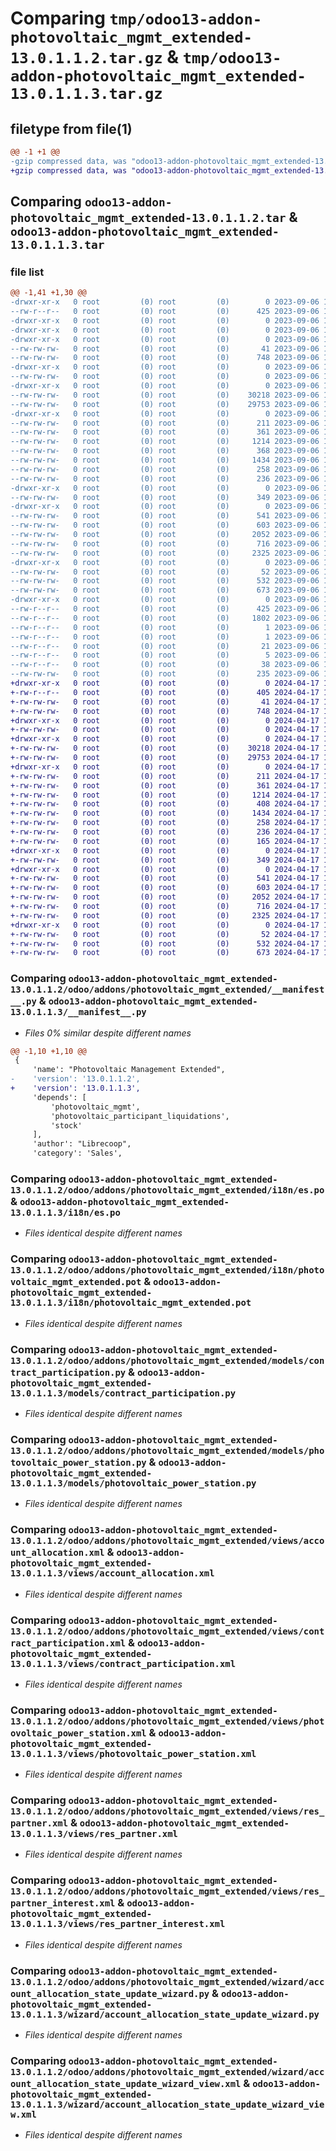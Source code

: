# Comparing `tmp/odoo13-addon-photovoltaic_mgmt_extended-13.0.1.1.2.tar.gz` & `tmp/odoo13-addon-photovoltaic_mgmt_extended-13.0.1.1.3.tar.gz`

## filetype from file(1)

```diff
@@ -1 +1 @@
-gzip compressed data, was "odoo13-addon-photovoltaic_mgmt_extended-13.0.1.1.2.tar", last modified: Wed Sep  6 11:41:34 2023, max compression
+gzip compressed data, was "odoo13-addon-photovoltaic_mgmt_extended-13.0.1.1.3.tar", last modified: Wed Apr 17 10:57:46 2024, max compression
```

## Comparing `odoo13-addon-photovoltaic_mgmt_extended-13.0.1.1.2.tar` & `odoo13-addon-photovoltaic_mgmt_extended-13.0.1.1.3.tar`

### file list

```diff
@@ -1,41 +1,30 @@
-drwxr-xr-x   0 root         (0) root         (0)        0 2023-09-06 11:41:34.277790 odoo13-addon-photovoltaic_mgmt_extended-13.0.1.1.2/
--rw-r--r--   0 root         (0) root         (0)      425 2023-09-06 11:41:34.277790 odoo13-addon-photovoltaic_mgmt_extended-13.0.1.1.2/PKG-INFO
-drwxr-xr-x   0 root         (0) root         (0)        0 2023-09-06 11:41:34.269791 odoo13-addon-photovoltaic_mgmt_extended-13.0.1.1.2/odoo/
-drwxr-xr-x   0 root         (0) root         (0)        0 2023-09-06 11:41:34.269791 odoo13-addon-photovoltaic_mgmt_extended-13.0.1.1.2/odoo/addons/
-drwxr-xr-x   0 root         (0) root         (0)        0 2023-09-06 11:41:34.271790 odoo13-addon-photovoltaic_mgmt_extended-13.0.1.1.2/odoo/addons/photovoltaic_mgmt_extended/
--rw-rw-rw-   0 root         (0) root         (0)       41 2023-09-06 11:41:18.000000 odoo13-addon-photovoltaic_mgmt_extended-13.0.1.1.2/odoo/addons/photovoltaic_mgmt_extended/__init__.py
--rw-rw-rw-   0 root         (0) root         (0)      748 2023-09-06 11:41:18.000000 odoo13-addon-photovoltaic_mgmt_extended-13.0.1.1.2/odoo/addons/photovoltaic_mgmt_extended/__manifest__.py
-drwxr-xr-x   0 root         (0) root         (0)        0 2023-09-06 11:41:34.272791 odoo13-addon-photovoltaic_mgmt_extended-13.0.1.1.2/odoo/addons/photovoltaic_mgmt_extended/data/
--rw-rw-rw-   0 root         (0) root         (0)        0 2023-09-06 11:41:18.000000 odoo13-addon-photovoltaic_mgmt_extended-13.0.1.1.2/odoo/addons/photovoltaic_mgmt_extended/data/data.xml
-drwxr-xr-x   0 root         (0) root         (0)        0 2023-09-06 11:41:34.272791 odoo13-addon-photovoltaic_mgmt_extended-13.0.1.1.2/odoo/addons/photovoltaic_mgmt_extended/i18n/
--rw-rw-rw-   0 root         (0) root         (0)    30218 2023-09-06 11:41:18.000000 odoo13-addon-photovoltaic_mgmt_extended-13.0.1.1.2/odoo/addons/photovoltaic_mgmt_extended/i18n/es.po
--rw-rw-rw-   0 root         (0) root         (0)    29753 2023-09-06 11:41:18.000000 odoo13-addon-photovoltaic_mgmt_extended-13.0.1.1.2/odoo/addons/photovoltaic_mgmt_extended/i18n/photovoltaic_mgmt_extended.pot
-drwxr-xr-x   0 root         (0) root         (0)        0 2023-09-06 11:41:34.274790 odoo13-addon-photovoltaic_mgmt_extended-13.0.1.1.2/odoo/addons/photovoltaic_mgmt_extended/models/
--rw-rw-rw-   0 root         (0) root         (0)      211 2023-09-06 11:41:18.000000 odoo13-addon-photovoltaic_mgmt_extended-13.0.1.1.2/odoo/addons/photovoltaic_mgmt_extended/models/__init__.py
--rw-rw-rw-   0 root         (0) root         (0)      361 2023-09-06 11:41:18.000000 odoo13-addon-photovoltaic_mgmt_extended-13.0.1.1.2/odoo/addons/photovoltaic_mgmt_extended/models/account_allocation.py
--rw-rw-rw-   0 root         (0) root         (0)     1214 2023-09-06 11:41:18.000000 odoo13-addon-photovoltaic_mgmt_extended-13.0.1.1.2/odoo/addons/photovoltaic_mgmt_extended/models/contract_participation.py
--rw-rw-rw-   0 root         (0) root         (0)      368 2023-09-06 11:41:18.000000 odoo13-addon-photovoltaic_mgmt_extended-13.0.1.1.2/odoo/addons/photovoltaic_mgmt_extended/models/participant_liquidations.py
--rw-rw-rw-   0 root         (0) root         (0)     1434 2023-09-06 11:41:18.000000 odoo13-addon-photovoltaic_mgmt_extended-13.0.1.1.2/odoo/addons/photovoltaic_mgmt_extended/models/photovoltaic_power_station.py
--rw-rw-rw-   0 root         (0) root         (0)      258 2023-09-06 11:41:18.000000 odoo13-addon-photovoltaic_mgmt_extended-13.0.1.1.2/odoo/addons/photovoltaic_mgmt_extended/models/res_partner.py
--rw-rw-rw-   0 root         (0) root         (0)      236 2023-09-06 11:41:18.000000 odoo13-addon-photovoltaic_mgmt_extended-13.0.1.1.2/odoo/addons/photovoltaic_mgmt_extended/models/res_partner_interest.py
-drwxr-xr-x   0 root         (0) root         (0)        0 2023-09-06 11:41:34.274790 odoo13-addon-photovoltaic_mgmt_extended-13.0.1.1.2/odoo/addons/photovoltaic_mgmt_extended/security/
--rw-rw-rw-   0 root         (0) root         (0)      349 2023-09-06 11:41:18.000000 odoo13-addon-photovoltaic_mgmt_extended-13.0.1.1.2/odoo/addons/photovoltaic_mgmt_extended/security/ir.model.access.csv
-drwxr-xr-x   0 root         (0) root         (0)        0 2023-09-06 11:41:34.275791 odoo13-addon-photovoltaic_mgmt_extended-13.0.1.1.2/odoo/addons/photovoltaic_mgmt_extended/views/
--rw-rw-rw-   0 root         (0) root         (0)      541 2023-09-06 11:41:18.000000 odoo13-addon-photovoltaic_mgmt_extended-13.0.1.1.2/odoo/addons/photovoltaic_mgmt_extended/views/account_allocation.xml
--rw-rw-rw-   0 root         (0) root         (0)      603 2023-09-06 11:41:18.000000 odoo13-addon-photovoltaic_mgmt_extended-13.0.1.1.2/odoo/addons/photovoltaic_mgmt_extended/views/contract_participation.xml
--rw-rw-rw-   0 root         (0) root         (0)     2052 2023-09-06 11:41:18.000000 odoo13-addon-photovoltaic_mgmt_extended-13.0.1.1.2/odoo/addons/photovoltaic_mgmt_extended/views/photovoltaic_power_station.xml
--rw-rw-rw-   0 root         (0) root         (0)      716 2023-09-06 11:41:18.000000 odoo13-addon-photovoltaic_mgmt_extended-13.0.1.1.2/odoo/addons/photovoltaic_mgmt_extended/views/res_partner.xml
--rw-rw-rw-   0 root         (0) root         (0)     2325 2023-09-06 11:41:18.000000 odoo13-addon-photovoltaic_mgmt_extended-13.0.1.1.2/odoo/addons/photovoltaic_mgmt_extended/views/res_partner_interest.xml
-drwxr-xr-x   0 root         (0) root         (0)        0 2023-09-06 11:41:34.276790 odoo13-addon-photovoltaic_mgmt_extended-13.0.1.1.2/odoo/addons/photovoltaic_mgmt_extended/wizard/
--rw-rw-rw-   0 root         (0) root         (0)       52 2023-09-06 11:41:18.000000 odoo13-addon-photovoltaic_mgmt_extended-13.0.1.1.2/odoo/addons/photovoltaic_mgmt_extended/wizard/__init__.py
--rw-rw-rw-   0 root         (0) root         (0)      532 2023-09-06 11:41:18.000000 odoo13-addon-photovoltaic_mgmt_extended-13.0.1.1.2/odoo/addons/photovoltaic_mgmt_extended/wizard/account_allocation_state_update_wizard.py
--rw-rw-rw-   0 root         (0) root         (0)      673 2023-09-06 11:41:18.000000 odoo13-addon-photovoltaic_mgmt_extended-13.0.1.1.2/odoo/addons/photovoltaic_mgmt_extended/wizard/account_allocation_state_update_wizard_view.xml
-drwxr-xr-x   0 root         (0) root         (0)        0 2023-09-06 11:41:34.277790 odoo13-addon-photovoltaic_mgmt_extended-13.0.1.1.2/odoo13_addon_photovoltaic_mgmt_extended.egg-info/
--rw-r--r--   0 root         (0) root         (0)      425 2023-09-06 11:41:34.000000 odoo13-addon-photovoltaic_mgmt_extended-13.0.1.1.2/odoo13_addon_photovoltaic_mgmt_extended.egg-info/PKG-INFO
--rw-r--r--   0 root         (0) root         (0)     1802 2023-09-06 11:41:34.000000 odoo13-addon-photovoltaic_mgmt_extended-13.0.1.1.2/odoo13_addon_photovoltaic_mgmt_extended.egg-info/SOURCES.txt
--rw-r--r--   0 root         (0) root         (0)        1 2023-09-06 11:41:34.000000 odoo13-addon-photovoltaic_mgmt_extended-13.0.1.1.2/odoo13_addon_photovoltaic_mgmt_extended.egg-info/dependency_links.txt
--rw-r--r--   0 root         (0) root         (0)        1 2023-09-06 11:41:34.000000 odoo13-addon-photovoltaic_mgmt_extended-13.0.1.1.2/odoo13_addon_photovoltaic_mgmt_extended.egg-info/not-zip-safe
--rw-r--r--   0 root         (0) root         (0)       21 2023-09-06 11:41:34.000000 odoo13-addon-photovoltaic_mgmt_extended-13.0.1.1.2/odoo13_addon_photovoltaic_mgmt_extended.egg-info/requires.txt
--rw-r--r--   0 root         (0) root         (0)        5 2023-09-06 11:41:34.000000 odoo13-addon-photovoltaic_mgmt_extended-13.0.1.1.2/odoo13_addon_photovoltaic_mgmt_extended.egg-info/top_level.txt
--rw-r--r--   0 root         (0) root         (0)       38 2023-09-06 11:41:34.277790 odoo13-addon-photovoltaic_mgmt_extended-13.0.1.1.2/setup.cfg
--rw-rw-rw-   0 root         (0) root         (0)      235 2023-09-06 11:41:18.000000 odoo13-addon-photovoltaic_mgmt_extended-13.0.1.1.2/setup.py
+drwxr-xr-x   0 root         (0) root         (0)        0 2024-04-17 10:57:46.030855 odoo13-addon-photovoltaic_mgmt_extended-13.0.1.1.3/
+-rw-r--r--   0 root         (0) root         (0)      405 2024-04-17 10:57:46.031855 odoo13-addon-photovoltaic_mgmt_extended-13.0.1.1.3/PKG-INFO
+-rw-rw-rw-   0 root         (0) root         (0)       41 2024-04-17 10:57:46.028855 odoo13-addon-photovoltaic_mgmt_extended-13.0.1.1.3/__init__.py
+-rw-rw-rw-   0 root         (0) root         (0)      748 2024-04-17 10:57:46.028855 odoo13-addon-photovoltaic_mgmt_extended-13.0.1.1.3/__manifest__.py
+drwxr-xr-x   0 root         (0) root         (0)        0 2024-04-17 10:57:46.028855 odoo13-addon-photovoltaic_mgmt_extended-13.0.1.1.3/data/
+-rw-rw-rw-   0 root         (0) root         (0)        0 2024-04-17 10:57:46.028855 odoo13-addon-photovoltaic_mgmt_extended-13.0.1.1.3/data/data.xml
+drwxr-xr-x   0 root         (0) root         (0)        0 2024-04-17 10:57:46.028855 odoo13-addon-photovoltaic_mgmt_extended-13.0.1.1.3/i18n/
+-rw-rw-rw-   0 root         (0) root         (0)    30218 2024-04-17 10:57:46.028855 odoo13-addon-photovoltaic_mgmt_extended-13.0.1.1.3/i18n/es.po
+-rw-rw-rw-   0 root         (0) root         (0)    29753 2024-04-17 10:57:46.028855 odoo13-addon-photovoltaic_mgmt_extended-13.0.1.1.3/i18n/photovoltaic_mgmt_extended.pot
+drwxr-xr-x   0 root         (0) root         (0)        0 2024-04-17 10:57:46.029855 odoo13-addon-photovoltaic_mgmt_extended-13.0.1.1.3/models/
+-rw-rw-rw-   0 root         (0) root         (0)      211 2024-04-17 10:57:46.029855 odoo13-addon-photovoltaic_mgmt_extended-13.0.1.1.3/models/__init__.py
+-rw-rw-rw-   0 root         (0) root         (0)      361 2024-04-17 10:57:46.029855 odoo13-addon-photovoltaic_mgmt_extended-13.0.1.1.3/models/account_allocation.py
+-rw-rw-rw-   0 root         (0) root         (0)     1214 2024-04-17 10:57:46.029855 odoo13-addon-photovoltaic_mgmt_extended-13.0.1.1.3/models/contract_participation.py
+-rw-rw-rw-   0 root         (0) root         (0)      408 2024-04-17 10:57:46.029855 odoo13-addon-photovoltaic_mgmt_extended-13.0.1.1.3/models/participant_liquidations.py
+-rw-rw-rw-   0 root         (0) root         (0)     1434 2024-04-17 10:57:46.029855 odoo13-addon-photovoltaic_mgmt_extended-13.0.1.1.3/models/photovoltaic_power_station.py
+-rw-rw-rw-   0 root         (0) root         (0)      258 2024-04-17 10:57:46.029855 odoo13-addon-photovoltaic_mgmt_extended-13.0.1.1.3/models/res_partner.py
+-rw-rw-rw-   0 root         (0) root         (0)      236 2024-04-17 10:57:46.029855 odoo13-addon-photovoltaic_mgmt_extended-13.0.1.1.3/models/res_partner_interest.py
+-rw-rw-rw-   0 root         (0) root         (0)      165 2024-04-17 10:57:46.029855 odoo13-addon-photovoltaic_mgmt_extended-13.0.1.1.3/pyproject.toml
+drwxr-xr-x   0 root         (0) root         (0)        0 2024-04-17 10:57:46.029855 odoo13-addon-photovoltaic_mgmt_extended-13.0.1.1.3/security/
+-rw-rw-rw-   0 root         (0) root         (0)      349 2024-04-17 10:57:46.029855 odoo13-addon-photovoltaic_mgmt_extended-13.0.1.1.3/security/ir.model.access.csv
+drwxr-xr-x   0 root         (0) root         (0)        0 2024-04-17 10:57:46.030855 odoo13-addon-photovoltaic_mgmt_extended-13.0.1.1.3/views/
+-rw-rw-rw-   0 root         (0) root         (0)      541 2024-04-17 10:57:46.030855 odoo13-addon-photovoltaic_mgmt_extended-13.0.1.1.3/views/account_allocation.xml
+-rw-rw-rw-   0 root         (0) root         (0)      603 2024-04-17 10:57:46.030855 odoo13-addon-photovoltaic_mgmt_extended-13.0.1.1.3/views/contract_participation.xml
+-rw-rw-rw-   0 root         (0) root         (0)     2052 2024-04-17 10:57:46.030855 odoo13-addon-photovoltaic_mgmt_extended-13.0.1.1.3/views/photovoltaic_power_station.xml
+-rw-rw-rw-   0 root         (0) root         (0)      716 2024-04-17 10:57:46.030855 odoo13-addon-photovoltaic_mgmt_extended-13.0.1.1.3/views/res_partner.xml
+-rw-rw-rw-   0 root         (0) root         (0)     2325 2024-04-17 10:57:46.030855 odoo13-addon-photovoltaic_mgmt_extended-13.0.1.1.3/views/res_partner_interest.xml
+drwxr-xr-x   0 root         (0) root         (0)        0 2024-04-17 10:57:46.030855 odoo13-addon-photovoltaic_mgmt_extended-13.0.1.1.3/wizard/
+-rw-rw-rw-   0 root         (0) root         (0)       52 2024-04-17 10:57:46.030855 odoo13-addon-photovoltaic_mgmt_extended-13.0.1.1.3/wizard/__init__.py
+-rw-rw-rw-   0 root         (0) root         (0)      532 2024-04-17 10:57:46.030855 odoo13-addon-photovoltaic_mgmt_extended-13.0.1.1.3/wizard/account_allocation_state_update_wizard.py
+-rw-rw-rw-   0 root         (0) root         (0)      673 2024-04-17 10:57:46.030855 odoo13-addon-photovoltaic_mgmt_extended-13.0.1.1.3/wizard/account_allocation_state_update_wizard_view.xml
```

### Comparing `odoo13-addon-photovoltaic_mgmt_extended-13.0.1.1.2/odoo/addons/photovoltaic_mgmt_extended/__manifest__.py` & `odoo13-addon-photovoltaic_mgmt_extended-13.0.1.1.3/__manifest__.py`

 * *Files 0% similar despite different names*

```diff
@@ -1,10 +1,10 @@
 {
     'name': "Photovoltaic Management Extended",
-    'version': '13.0.1.1.2',
+    'version': '13.0.1.1.3',
     'depends': [
         'photovoltaic_mgmt',
         'photovoltaic_participant_liquidations',
         'stock'
     ],
     'author': "Librecoop",
     'category': 'Sales',
```

### Comparing `odoo13-addon-photovoltaic_mgmt_extended-13.0.1.1.2/odoo/addons/photovoltaic_mgmt_extended/i18n/es.po` & `odoo13-addon-photovoltaic_mgmt_extended-13.0.1.1.3/i18n/es.po`

 * *Files identical despite different names*

### Comparing `odoo13-addon-photovoltaic_mgmt_extended-13.0.1.1.2/odoo/addons/photovoltaic_mgmt_extended/i18n/photovoltaic_mgmt_extended.pot` & `odoo13-addon-photovoltaic_mgmt_extended-13.0.1.1.3/i18n/photovoltaic_mgmt_extended.pot`

 * *Files identical despite different names*

### Comparing `odoo13-addon-photovoltaic_mgmt_extended-13.0.1.1.2/odoo/addons/photovoltaic_mgmt_extended/models/contract_participation.py` & `odoo13-addon-photovoltaic_mgmt_extended-13.0.1.1.3/models/contract_participation.py`

 * *Files identical despite different names*

### Comparing `odoo13-addon-photovoltaic_mgmt_extended-13.0.1.1.2/odoo/addons/photovoltaic_mgmt_extended/models/photovoltaic_power_station.py` & `odoo13-addon-photovoltaic_mgmt_extended-13.0.1.1.3/models/photovoltaic_power_station.py`

 * *Files identical despite different names*

### Comparing `odoo13-addon-photovoltaic_mgmt_extended-13.0.1.1.2/odoo/addons/photovoltaic_mgmt_extended/views/account_allocation.xml` & `odoo13-addon-photovoltaic_mgmt_extended-13.0.1.1.3/views/account_allocation.xml`

 * *Files identical despite different names*

### Comparing `odoo13-addon-photovoltaic_mgmt_extended-13.0.1.1.2/odoo/addons/photovoltaic_mgmt_extended/views/contract_participation.xml` & `odoo13-addon-photovoltaic_mgmt_extended-13.0.1.1.3/views/contract_participation.xml`

 * *Files identical despite different names*

### Comparing `odoo13-addon-photovoltaic_mgmt_extended-13.0.1.1.2/odoo/addons/photovoltaic_mgmt_extended/views/photovoltaic_power_station.xml` & `odoo13-addon-photovoltaic_mgmt_extended-13.0.1.1.3/views/photovoltaic_power_station.xml`

 * *Files identical despite different names*

### Comparing `odoo13-addon-photovoltaic_mgmt_extended-13.0.1.1.2/odoo/addons/photovoltaic_mgmt_extended/views/res_partner.xml` & `odoo13-addon-photovoltaic_mgmt_extended-13.0.1.1.3/views/res_partner.xml`

 * *Files identical despite different names*

### Comparing `odoo13-addon-photovoltaic_mgmt_extended-13.0.1.1.2/odoo/addons/photovoltaic_mgmt_extended/views/res_partner_interest.xml` & `odoo13-addon-photovoltaic_mgmt_extended-13.0.1.1.3/views/res_partner_interest.xml`

 * *Files identical despite different names*

### Comparing `odoo13-addon-photovoltaic_mgmt_extended-13.0.1.1.2/odoo/addons/photovoltaic_mgmt_extended/wizard/account_allocation_state_update_wizard.py` & `odoo13-addon-photovoltaic_mgmt_extended-13.0.1.1.3/wizard/account_allocation_state_update_wizard.py`

 * *Files identical despite different names*

### Comparing `odoo13-addon-photovoltaic_mgmt_extended-13.0.1.1.2/odoo/addons/photovoltaic_mgmt_extended/wizard/account_allocation_state_update_wizard_view.xml` & `odoo13-addon-photovoltaic_mgmt_extended-13.0.1.1.3/wizard/account_allocation_state_update_wizard_view.xml`

 * *Files identical despite different names*

